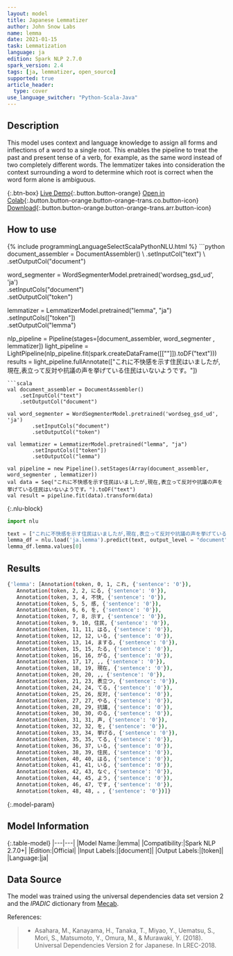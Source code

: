 ```yaml
---
layout: model
title: Japanese Lemmatizer
author: John Snow Labs
name: lemma
date: 2021-01-15
task: Lemmatization
language: ja
edition: Spark NLP 2.7.0
spark_version: 2.4
tags: [ja, lemmatizer, open_source]
supported: true
article_header:
  type: cover
use_language_switcher: "Python-Scala-Java"
---
```


## Description

This model uses context and language knowledge to assign all forms and inflections of a word to a single root. This enables the pipeline to treat the past and present tense of a verb, for example, as the same word instead of two completely different words. The lemmatizer takes into consideration the context surrounding a word to determine which root is correct when the word form alone is ambiguous.

{:.btn-box}
[Live Demo](https://demo.johnsnowlabs.com/public/TEXT_PREPROCESSING/){:.button.button-orange}
[Open in Colab](https://colab.research.google.com/github/JohnSnowLabs/spark-nlp-workshop/blob/master/tutorials/streamlit_notebooks/TEXT_PREPROCESSING.ipynb){:.button.button-orange.button-orange-trans.co.button-icon}
[Download](https://s3.amazonaws.com/auxdata.johnsnowlabs.com/public/models/lemma_ja_2.7.0_2.4_1610746691356.zip){:.button.button-orange.button-orange-trans.arr.button-icon}

## How to use



<div class="tabs-box" markdown="1">
{% include programmingLanguageSelectScalaPythonNLU.html %}
```python
document_assembler = DocumentAssembler() \
    .setInputCol("text") \
    .setOutputCol("document")

word_segmenter = WordSegmenterModel.pretrained('wordseg_gsd_ud', 'ja')\
        .setInputCols("document")\
        .setOutputCol("token")

lemmatizer = LemmatizerModel.pretrained("lemma", "ja") \
        .setInputCols(["token"]) \
        .setOutputCol("lemma")

nlp_pipeline = Pipeline(stages=[document_assembler, word_segmenter , lemmatizer])
light_pipeline = LightPipeline(nlp_pipeline.fit(spark.createDataFrame([[""]]).toDF("text")))
results = light_pipeline.fullAnnotate(["これに不快感を示す住民はいましたが,現在,表立って反対や抗議の声を挙げている住民はいないようです。"])

```
```scala
val document_assembler = DocumentAssembler()
    .setInputCol("text")
    .setOutputCol("document")

val word_segmenter = WordSegmenterModel.pretrained('wordseg_gsd_ud', 'ja')
        .setInputCols("document")
        .setOutputCol("token")

val lemmatizer = LemmatizerModel.pretrained("lemma", "ja")
        .setInputCols(["token"])
        .setOutputCol("lemma")

val pipeline = new Pipeline().setStages(Array(document_assembler, word_segmenter , lemmatizer))
val data = Seq("これに不快感を示す住民はいましたが,現在,表立って反対や抗議の声を挙げている住民はいないようです。").toDF("text")
val result = pipeline.fit(data).transform(data)
```

{:.nlu-block}
```python
import nlu

text = ["これに不快感を示す住民はいましたが,現在,表立って反対や抗議の声を挙げている住民はいないようです。"]
lemma_df = nlu.load('ja.lemma').predict(text, output_level = "document")
lemma_df.lemma.values[0]
```

</div>

## Results

```bash
{'lemma': [Annotation(token, 0, 1, これ, {'sentence': '0'}),
   Annotation(token, 2, 2, にる, {'sentence': '0'}),
   Annotation(token, 3, 4, 不快, {'sentence': '0'}),
   Annotation(token, 5, 5, 感, {'sentence': '0'}),
   Annotation(token, 6, 6, を, {'sentence': '0'}),
   Annotation(token, 7, 8, 示す, {'sentence': '0'}),
   Annotation(token, 9, 10, 住民, {'sentence': '0'}),
   Annotation(token, 11, 11, はる, {'sentence': '0'}),
   Annotation(token, 12, 12, いる, {'sentence': '0'}),
   Annotation(token, 13, 14, まする, {'sentence': '0'}),
   Annotation(token, 15, 15, たる, {'sentence': '0'}),
   Annotation(token, 16, 16, がる, {'sentence': '0'}),
   Annotation(token, 17, 17, ,, {'sentence': '0'}),
   Annotation(token, 18, 19, 現在, {'sentence': '0'}),
   Annotation(token, 20, 20, ,, {'sentence': '0'}),
   Annotation(token, 21, 23, 表立つ, {'sentence': '0'}),
   Annotation(token, 24, 24, てる, {'sentence': '0'}),
   Annotation(token, 25, 26, 反対, {'sentence': '0'}),
   Annotation(token, 27, 27, やる, {'sentence': '0'}),
   Annotation(token, 28, 29, 抗議, {'sentence': '0'}),
   Annotation(token, 30, 30, のる, {'sentence': '0'}),
   Annotation(token, 31, 31, 声, {'sentence': '0'}),
   Annotation(token, 32, 32, を, {'sentence': '0'}),
   Annotation(token, 33, 34, 挙げる, {'sentence': '0'}),
   Annotation(token, 35, 35, てる, {'sentence': '0'}),
   Annotation(token, 36, 37, いる, {'sentence': '0'}),
   Annotation(token, 38, 39, 住民, {'sentence': '0'}),
   Annotation(token, 40, 40, はる, {'sentence': '0'}),
   Annotation(token, 41, 41, いる, {'sentence': '0'}),
   Annotation(token, 42, 43, なぐ, {'sentence': '0'}),
   Annotation(token, 44, 45, よう, {'sentence': '0'}),
   Annotation(token, 46, 47, です, {'sentence': '0'}),
   Annotation(token, 48, 48, 。, {'sentence': '0'})]}
```

{:.model-param}
## Model Information

{:.table-model}
|---|---|
|Model Name:|lemma|
|Compatibility:|Spark NLP 2.7.0+|
|Edition:|Official|
|Input Labels:|[document]|
|Output Labels:|[token]|
|Language:|ja|

## Data Source

The model was trained using the  universal dependencies data set version 2 and the _IPADIC_ dictionary from [Mecab](https://taku910.github.io/mecab/). 


References:

> - Asahara, M., Kanayama, H., Tanaka, T., Miyao, Y., Uematsu, S., Mori, S., Matsumoto, Y., Omura, M., & Murawaki, Y. (2018). Universal Dependencies Version 2 for Japanese. In LREC-2018.
